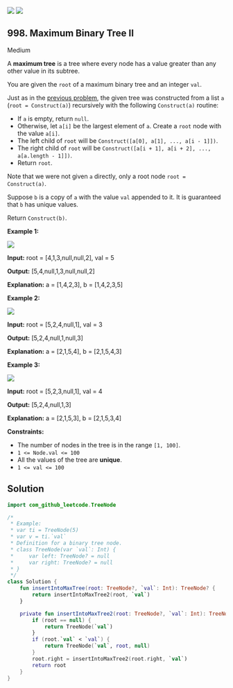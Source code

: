 [![](https://img.shields.io/github/stars/javadev/LeetCode-in-Kotlin?label=Stars&style=flat-square)](https://github.com/javadev/LeetCode-in-Kotlin)
[![](https://img.shields.io/github/forks/javadev/LeetCode-in-Kotlin?label=Fork%20me%20on%20GitHub%20&style=flat-square)](https://github.com/javadev/LeetCode-in-Kotlin/fork)

## 998\. Maximum Binary Tree II

Medium

A **maximum tree** is a tree where every node has a value greater than any other value in its subtree.

You are given the `root` of a maximum binary tree and an integer `val`.

Just as in the [previous problem](https://leetcode.com/problems/maximum-binary-tree/), the given tree was constructed from a list `a` (`root = Construct(a)`) recursively with the following `Construct(a)` routine:

*   If `a` is empty, return `null`.
*   Otherwise, let `a[i]` be the largest element of `a`. Create a `root` node with the value `a[i]`.
*   The left child of `root` will be `Construct([a[0], a[1], ..., a[i - 1]])`.
*   The right child of `root` will be `Construct([a[i + 1], a[i + 2], ..., a[a.length - 1]])`.
*   Return `root`.

Note that we were not given `a` directly, only a root node `root = Construct(a)`.

Suppose `b` is a copy of `a` with the value `val` appended to it. It is guaranteed that `b` has unique values.

Return `Construct(b)`.

**Example 1:**

![](https://assets.leetcode.com/uploads/2021/08/09/maxtree1.JPG)

**Input:** root = [4,1,3,null,null,2], val = 5

**Output:** [5,4,null,1,3,null,null,2]

**Explanation:** a = [1,4,2,3], b = [1,4,2,3,5]

**Example 2:**

![](https://assets.leetcode.com/uploads/2021/08/09/maxtree21.JPG)

**Input:** root = [5,2,4,null,1], val = 3

**Output:** [5,2,4,null,1,null,3]

**Explanation:** a = [2,1,5,4], b = [2,1,5,4,3]

**Example 3:**

![](https://assets.leetcode.com/uploads/2021/08/09/maxtree3.JPG)

**Input:** root = [5,2,3,null,1], val = 4

**Output:** [5,2,4,null,1,3]

**Explanation:** a = [2,1,5,3], b = [2,1,5,3,4]

**Constraints:**

*   The number of nodes in the tree is in the range `[1, 100]`.
*   `1 <= Node.val <= 100`
*   All the values of the tree are **unique**.
*   `1 <= val <= 100`

## Solution

```kotlin
import com_github_leetcode.TreeNode

/*
 * Example:
 * var ti = TreeNode(5)
 * var v = ti.`val`
 * Definition for a binary tree node.
 * class TreeNode(var `val`: Int) {
 *     var left: TreeNode? = null
 *     var right: TreeNode? = null
 * }
 */
class Solution {
    fun insertIntoMaxTree(root: TreeNode?, `val`: Int): TreeNode? {
        return insertIntoMaxTree2(root, `val`)
    }

    private fun insertIntoMaxTree2(root: TreeNode?, `val`: Int): TreeNode {
        if (root == null) {
            return TreeNode(`val`)
        }
        if (root.`val` < `val`) {
            return TreeNode(`val`, root, null)
        }
        root.right = insertIntoMaxTree2(root.right, `val`)
        return root
    }
}
```